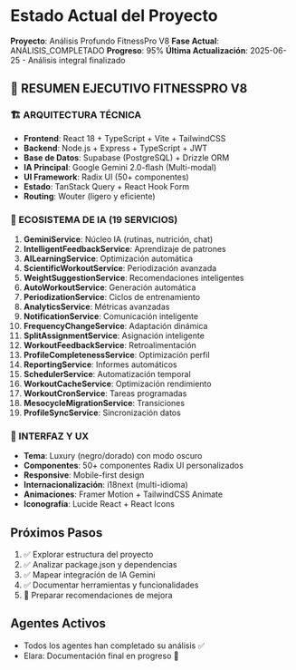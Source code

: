 # Estado Actual del Proyecto
**Proyecto**: Análisis Profundo FitnessPro V8
**Fase Actual**: ANÁLISIS_COMPLETADO
**Progreso**: 95%
**Última Actualización**: 2025-06-25 - Análisis integral finalizado

## 🎯 RESUMEN EJECUTIVO FITNESSPRO V8

### 🏗️ ARQUITECTURA TÉCNICA
- **Frontend**: React 18 + TypeScript + Vite + TailwindCSS
- **Backend**: Node.js + Express + TypeScript + JWT
- **Base de Datos**: Supabase (PostgreSQL) + Drizzle ORM
- **IA Principal**: Google Gemini 2.0-flash (Multi-modal)
- **UI Framework**: Radix UI (50+ componentes)
- **Estado**: TanStack Query + React Hook Form
- **Routing**: Wouter (ligero y eficiente)

### 🧠 ECOSISTEMA DE IA (19 SERVICIOS)
1. **GeminiService**: Núcleo IA (rutinas, nutrición, chat)
2. **IntelligentFeedbackService**: Aprendizaje de patrones
3. **AILearningService**: Optimización automática
4. **ScientificWorkoutService**: Periodización avanzada
5. **WeightSuggestionService**: Recomendaciones inteligentes
6. **AutoWorkoutService**: Generación automática
7. **PeriodizationService**: Ciclos de entrenamiento
8. **AnalyticsService**: Métricas avanzadas
9. **NotificationService**: Comunicación inteligente
10. **FrequencyChangeService**: Adaptación dinámica
11. **SplitAssignmentService**: Asignación inteligente
12. **WorkoutFeedbackService**: Retroalimentación
13. **ProfileCompletenessService**: Optimización perfil
14. **ReportingService**: Informes automáticos
15. **SchedulerService**: Automatización temporal
16. **WorkoutCacheService**: Optimización rendimiento
17. **WorkoutCronService**: Tareas programadas
18. **MesocycleMigrationService**: Transiciones
19. **ProfileSyncService**: Sincronización datos

### 🎨 INTERFAZ Y UX
- **Tema**: Luxury (negro/dorado) con modo oscuro
- **Componentes**: 50+ componentes Radix UI personalizados
- **Responsive**: Mobile-first design
- **Internacionalización**: i18next (multi-idioma)
- **Animaciones**: Framer Motion + TailwindCSS Animate
- **Iconografía**: Lucide React + React Icons

## Próximos Pasos
1. ✅ Explorar estructura del proyecto
2. ✅ Analizar package.json y dependencias
3. ✅ Mapear integración de IA Gemini
4. ✅ Documentar herramientas y funcionalidades
5. 🔄 Preparar recomendaciones de mejora

## Agentes Activos
- Todos los agentes han completado su análisis ✅
- Elara: Documentación final en progreso 🔄

